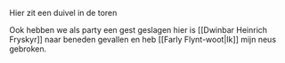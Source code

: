 
Hier zit een duivel in de toren

Ook hebben we als party een gest geslagen
hier is [[Dwinbar Heinrich Fryskyr]] naar beneden gevallen en heb [[Farly Flynt-woot|Ik]] mijn neus gebroken.
